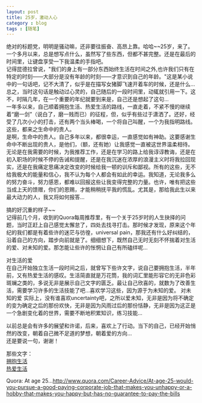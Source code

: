 ```yaml
---
layout: post
title: 25岁，激动人心
category : blog
tags : [随笔]
---
```


绝对的标题党，明明是骚动嘛，还非要往振奋、高昂上靠。哈哈~~25岁，来了。一个多月以来，总是想写点什么，虽然写了些东西，但都不甚完整。还是在最后的时间里，让键盘享受一下我温柔的手指吧。  
记得昆德拉曾说，"我们的身上有一部分东西始终生活在时间之外,也许我们只有在特定的时刻——大部分是没有年龄的时刻——才意识到自己的年龄。"这是某小说中的一句话吧，记不大清了，似乎是在描写女猪脚飞速开着车的时候，还是什么…总之，当时这句话是触动过心灵的，自己随后的一段时间里，动辄就引用一下。这不，时隔几年，在一个重要的年纪就要到来是，自己还是想起了这句…  
一年多以来，自己顺着拥抱生活、热爱生活的路线，一直走着，不紧不慢的继续着“磨一剑”（说白了，磨一贱而已）的征程，但，似乎有些过于潇洒了。还好，经受了几次小小的打击，还有两个当头棒喝，一个将自己叫醒，一个为我指明路线。这些，都来之生命中的贵人。  
是啊，生命中的贵人。自己多年以来，都很幸运，一直感觉如有神助。这要感谢生命中不断出现的贵人，是他们，（额，还有她）让我感觉一直被这世界温柔相待。无论是在我需要的时候，为我推荐工作，还是在学习的路上给我谆谆教诲，还是在初入职场的时候不停的告诫和提醒，还是在我沉迷在浓厚的浪漫主义时将我拉回现实，还是在我痛定思痛决定改变的时候给我一顿的训斥和鄙视。所有的这些，无不给我极大的能量和信心，我不认为每个人都会有如此的幸运。我知道，无论我多么的努力奋斗，努力感恩，都难以回报这些让我变得完整的力量。也许，唯有把这些当成上天的馈赠，你们的恩赐，才能稍稍抚平我的慌乱。尤其是，那给我此生以来最大动力的人，我又将如何报答…


搞的好沉重的样子~~  
记得前几个月，收到的Quora每周推荐里，有一个关于25岁时的人生抉择的问题，当时正赶上自己感觉太懈怠了，四处去找寻打击。那时候才发现，原来这个年纪的我们都是有着些许的迷茫与彷徨，universal pain，那我还有什么好纠结的，沿着自己的方向，踏步向前就是了。细细想下，既然自己无时无刻不怀揣着对生活的爱、对未知的爱。那怎能让些许的怅惘让自己有所磕绊呢…


对生活的爱  
在自己开始独立生活一段时间之后，就曾写下些许文字，说自己要拥抱生活，半年前，又有热爱生活的感叹。生活简直就是万花筒，我的词汇里能形容它的无非色彩斑斓之类的，多说无非是展示自己文字的匮乏。最让自己欣喜的，就数为了改善生活，需要学习许多的生活技能了吧…喜欢学习这些，因为源于为未知的爱。
对未知的爱
实际上，没有谁喜欢uncertainty吧，之所以爱未知，无非是因为将不确定的变为确定之后的那份欢快，无非是因为风雨过后的那份恬静，无非是因为这正是一个急剧变化着的世界，需要不断地积累知识，练习技能...


以前总是会有许多的展望和许诺，后来，喜欢上了行动。当下的自己，已经开始悄然的改变，朝着自己微不足道的梦想，朝着爱的方向…  
还是要说一句，谢谢！


那些文字：  
[拥抱生活](http://blog.renren.com/blog/242937904/866323252)  
[热爱生活](http://blog.renren.com/blog/242937904/896307861)


Quora:  At age 25...[http://www.quora.com/Career-Advice/At-age-25-would-you-pursue-a-good-paying-corporate-job-that-makes-you-unhappy-or-a-hobby-that-makes-you-happy-but-has-no-guarantee-to-pay-the-bills ](http://www.quora.com/Career-Advice/At-age-25-would-you-pursue-a-good-paying-corporate-job-that-makes-you-unhappy-or-a-hobby-that-makes-you-happy-but-has-no-guarantee-to-pay-the-bills )